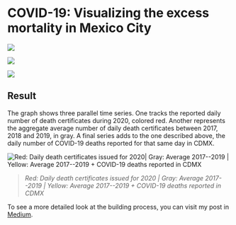 # COVID-19: Visualizing the excess mortality in Mexico City

![](https://img.shields.io/badge/programming-r-276DC3?style=for-the-badge&logo=R)

![](https://img.shields.io/badge/data_manipulation-dplyr-1A162D?style=for-the-badge&logo=Tidyverse)

![](https://img.shields.io/badge/data_visualization-ggplot2-1A162D?style=for-the-badge&logo=Tidyverse)

## Result

The graph shows three parallel time series. One tracks the reported daily number of death certificates during 2020, colored red. Another represents the aggregate average number of daily death certificates between 2017, 2018 and 2019, in gray. A final series adds to the one described above, the daily number of COVID-19 deaths reported for that same day in CDMX.

![Red: Daily death certificates issued for 2020\| Gray: Average 2017--2019 \| Yellow: Average 2017--2019 + COVID-19 deaths reported in CDMX](https://miro.medium.com/max/1400/0*zYFZbeqsNY2BbxlK.png)

> *Red: Daily death certificates issued for 2020 \| Gray: Average 2017--2019 \| Yellow: Average 2017--2019 + COVID-19 deaths reported in CDMX*

To see a more detailed look at the building process, you can visit my post in [Medium](https://f-franco.medium.com/covid-19-underreported-deaths-b4bac8800ddc).
